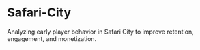 # Safari-City
Analyzing early player behavior in Safari City to improve retention, engagement, and monetization.
